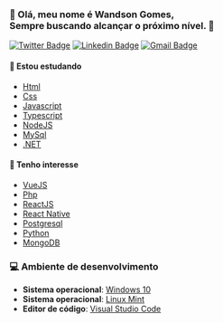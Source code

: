  
### 👋 Olá, meu nome é Wandson Gomes, <br />Sempre buscando alcançar o **próximo nível**. 🚀️
<a href="https://wandsony.github.io/">

[![Twitter Badge](https://img.shields.io/badge/-@wandsony-1ca0f1?style=flat-square&labelColor=1ca0f1&logo=twitter&logoColor=white&link=https://twitter.com/wandsony)](https://twitter.com/wandsony) [![Linkedin Badge](https://img.shields.io/badge/-Wandson-blue?style=flat-square&logo=Linkedin&logoColor=white&link=https://www.linkedin.com/in/wandsony/)](https://www.linkedin.com/in/wandsony/) 
[![Gmail Badge](https://img.shields.io/badge/-wandsony@gmail.com-c14438?style=flat-square&logo=Gmail&logoColor=white&link=mailto:wandsony@gmail.com)](mailto:juniorripardo@gmail.com)

  
 #### 📖️ Estou estudando
  - [Html]()
  - [Css]()
  - [Javascript]()
  - [Typescript](https://www.typescriptlang.org/)
  - [NodeJS](https://nodejs.org/en/)
  - [MySql](https://www.mysql.com/)
  - [.NET](https://docs.microsoft.com/pt-br/dotnet/csharp/)
 
 #### 🤔️ Tenho interesse
  - [VueJS](https://vuejs.org/)
  - [Php](https://www.php.net/)
  - [ReactJS](https://pt-br.reactjs.org/)
  - [React Native](https://reactnative.dev/)
  - [Postgresql](https://www.postgresql.org/)
  - [Python](https://www.python.org/)
  - [MongoDB](https://www.mongodb.com/)
 
 ### 💻️ Ambiente de desenvolvimento
  - __Sistema operacional__: [Windows 10](https://www.microsoft.com/pt-br/windows/)
  - __Sistema operacional__: [Linux Mint](https://linuxmint.com/)
  - __Editor de código__: [Visual Studio Code](https://code.visualstudio.com/)
